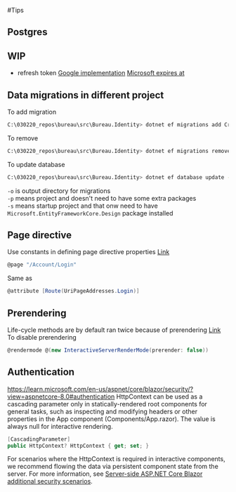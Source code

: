 #Tips
## Postgres

## WIP
- refresh token 
[Google implementation](https://github.com/googleapis/google-api-dotnet-client/blob/main/Src/Support/Google.Apis.Auth.AspNetCore3/GoogleAuthProvider.cs)
[Microsoft expires at](https://github.com/dotnet/aspnetcore/blob/562d119ca4a4275359f6fae359120a2459cd39e9/src/Security/Authentication/OpenIdConnect/src/OpenIdConnectHandler.cs#L940)

## Data migrations in different project
To add migration
```bash
C:\030220_repos\bureau\src\Bureau.Identity> dotnet ef migrations add Creation -o .\Data\Migrations -p .\ -s ..\Bureau.UI.Web\
```
To remove
```bash
C:\030220_repos\bureau\src\Bureau.Identity> dotnet ef migrations remove -p .\ -s ..\Bureau.UI.Web
```
To update database
```bash
C:\030220_repos\bureau\src\Bureau.Identity> dotnet ef database update -p .\ -s ..\Bureau.UI.Web
```

`-o` is output directory for migrations <br />
`-p` means project and doesn't need to have some extra packages <br />
`-s` means startup project and that onw need to have `Microsoft.EntityFrameworkCore.Design` package installed


## Page directive
Use constants in defining page directive properties
[Link](https://stackoverflow.com/questions/66894753/blazor-page-route-url-define-with-variable)
```csharp
@page "/Account/Login"
```
Same as
```csharp
@attribute [Route(UriPageAddresses.Login)]
```

## Prerendering
Life-cycle methods are by default ran twice because of prerendering
[Link](https://learn.microsoft.com/en-us/aspnet/core/blazor/components/render-modes?view=aspnetcore-8.0#prerendering)
To disable prerendering
```csharp
@rendermode @(new InteractiveServerRenderMode(prerender: false))
```

## Authentication
https://learn.microsoft.com/en-us/aspnet/core/blazor/security/?view=aspnetcore-8.0#authentication
HttpContext can be used as a cascading parameter only in statically-rendered root components for general tasks, 
such as inspecting and modifying headers or other properties in the App component (Components/App.razor). The value is always null for interactive rendering.
```csharp
[CascadingParameter]
public HttpContext? HttpContext { get; set; }
```
For scenarios where the HttpContext is required in interactive components, we recommend flowing the data via persistent component state from the server. 
For more information, see [Server-side ASP.NET Core Blazor additional security scenarios](https://learn.microsoft.com/en-us/aspnet/core/blazor/security/server/additional-scenarios?view=aspnetcore-8.0#pass-tokens-to-a-server-side-blazor-app).